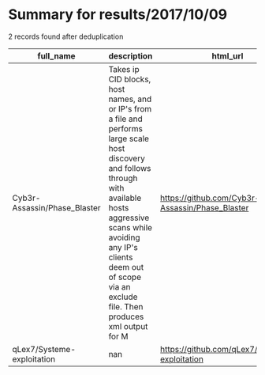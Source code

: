 
# Summary for results/2017/10/09
    
2 records found after deduplication

| full_name | description | html_url | matched_list | matched_count | pushed_at | size | stargazers_count | language | forks_count | vul_ids |
|------------------------------|------------------------------------------------------------------------------------------------------------------------------------------------------------------------------------------------------------------------------------------------------------------|-------------------------------------------------|----------------------------------|-----------------|---------------------------|--------|--------------------|------------|---------------|-----------|
| Cyb3r-Assassin/Phase_Blaster | Takes ip CID blocks, host names, and or IP's from a file and performs large scale host discovery and follows through with available hosts aggressive scans while avoiding any IP's clients deem out of scope via an exclude file. Then produces xml output for M | https://github.com/Cyb3r-Assassin/Phase_Blaster | ['metasploit module OR payload'] | 1 | 2017-10-09 04:50:14+00:00 | 35 | 2 | Shell | 5 | [] |
| qLex7/Systeme-exploitation | nan | https://github.com/qLex7/Systeme-exploitation | ['exploit'] | 1 | 2017-10-09 09:17:31+00:00 | 48 | 0 | C++ | 0 | [] |

